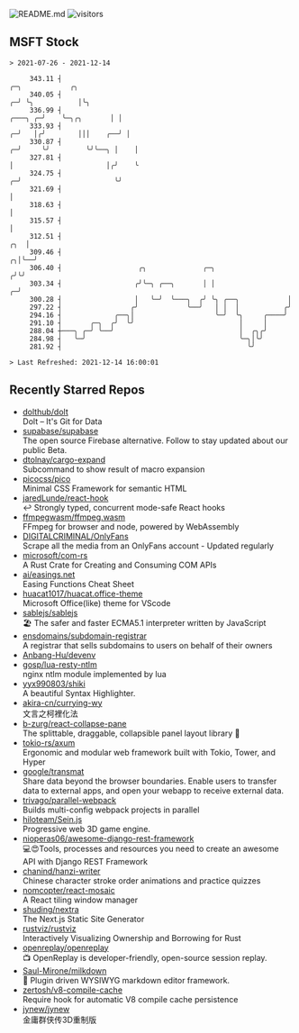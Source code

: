 ![README.md](https://github.com/Gerhut/Gerhut/workflows/README.md/badge.svg)
![visitors](https://visitors.vercel.app/Gerhut/Gerhut?token=8cf69d1f6813d272ef062726b6070c9be4ff72038cfe5a7ded7384a8da65d866)

## MSFT Stock

```
> 2021-07-26 - 2021-12-14

     343.11 ┤                                                                                 ╭─╮            ╭╮  
     340.05 ┤                                                                               ╭─╯ ╰╮           │╰╮ 
     336.99 ┤                                                                       ╭───╮ ╭─╯    ╰─╮╭╮       │ │ 
     333.93 ┤                                                                     ╭─╯   │╭╯        │││    ╭──╯ │ 
     330.87 ┤                                                                   ╭─╯     ╰╯         ╰╯╰──╮ │    │ 
     327.81 ┤                                                                   │                       │╭╯    ╰ 
     324.75 ┤                                                                 ╭─╯                       ╰╯       
     321.69 ┤                                                                 │                                  
     318.63 ┤                                                                 │                                  
     315.57 ┤                                                                 │                                  
     312.51 ┤                                                             ╭╮  │                                  
     309.46 ┤                                                           ╭╮│╰──╯                                  
     306.40 ┤                   ╭╮              ╭─╮                    ╭╯╰╯                                      
     303.34 ┤                  ╭╯╰─╮ ╭──╮       │ │                  ╭─╯                                         
     300.28 ┤                  │   ╰─╯  ╰───╮  ╭╯ ╰╮ ╭──╮            │                                           
     297.22 ┤                 ╭╯            ╰──╯   │ │  │           ╭╯                                           
     294.16 ┤             ╭──╮│                    ╰─╯  ╰╮     ╭────╯                                            
     291.10 ┤       ╭─╮  ╭╯  ╰╯                          │     │                                                 
     288.04 ┼───╮ ╭─╯ ╰──╯                               │  ╭╮╭╯                                                 
     284.98 ┤   ╰─╯                                      ╰─╮│╰╯                                                  
     281.92 ┤                                              ╰╯                                                    

> Last Refreshed: 2021-12-14 16:00:01
```

## Recently Starred Repos

- [dolthub/dolt](https://github.com/dolthub/dolt)  
  Dolt – It's Git for Data
- [supabase/supabase](https://github.com/supabase/supabase)  
  The open source Firebase alternative. Follow to stay updated about our public Beta.
- [dtolnay/cargo-expand](https://github.com/dtolnay/cargo-expand)  
  Subcommand to show result of macro expansion
- [picocss/pico](https://github.com/picocss/pico)  
  Minimal CSS Framework for semantic HTML
- [jaredLunde/react-hook](https://github.com/jaredLunde/react-hook)  
  ↩ Strongly typed, concurrent mode-safe React hooks
- [ffmpegwasm/ffmpeg.wasm](https://github.com/ffmpegwasm/ffmpeg.wasm)  
  FFmpeg for browser and node, powered by WebAssembly
- [DIGITALCRIMINAL/OnlyFans](https://github.com/DIGITALCRIMINAL/OnlyFans)  
  Scrape all the media from an OnlyFans account - Updated regularly
- [microsoft/com-rs](https://github.com/microsoft/com-rs)  
  A Rust Crate for Creating and Consuming COM APIs
- [ai/easings.net](https://github.com/ai/easings.net)  
  Easing Functions Cheat Sheet
- [huacat1017/huacat.office-theme](https://github.com/huacat1017/huacat.office-theme)  
  Microsoft Office(like) theme for VScode
- [sablejs/sablejs](https://github.com/sablejs/sablejs)  
  🏖️ The safer and faster ECMA5.1 interpreter written by JavaScript
- [ensdomains/subdomain-registrar](https://github.com/ensdomains/subdomain-registrar)  
  A registrar that sells subdomains to users on behalf of their owners
- [Anbang-Hu/devenv](https://github.com/Anbang-Hu/devenv)  
- [gosp/lua-resty-ntlm](https://github.com/gosp/lua-resty-ntlm)  
  nginx ntlm module implemented by lua
- [yyx990803/shiki](https://github.com/yyx990803/shiki)  
  A beautiful Syntax Highlighter.
- [akira-cn/currying-wy](https://github.com/akira-cn/currying-wy)  
  文言之柯裡化法
- [b-zurg/react-collapse-pane](https://github.com/b-zurg/react-collapse-pane)  
  The splittable, draggable, collapsible panel layout library 🎉
- [tokio-rs/axum](https://github.com/tokio-rs/axum)  
  Ergonomic and modular web framework built with Tokio, Tower, and Hyper
- [google/transmat](https://github.com/google/transmat)  
  Share data beyond the browser boundaries. Enable users to transfer data to external apps, and open your webapp to receive external data.
- [trivago/parallel-webpack](https://github.com/trivago/parallel-webpack)  
  Builds multi-config webpack projects in parallel
- [hiloteam/Sein.js](https://github.com/hiloteam/Sein.js)  
  Progressive web 3D game engine.
- [nioperas06/awesome-django-rest-framework](https://github.com/nioperas06/awesome-django-rest-framework)  
   💻😍Tools, processes and resources you need to create an awesome API with Django REST Framework
- [chanind/hanzi-writer](https://github.com/chanind/hanzi-writer)  
  Chinese character stroke order animations and practice quizzes
- [nomcopter/react-mosaic](https://github.com/nomcopter/react-mosaic)  
  A React tiling window manager
- [shuding/nextra](https://github.com/shuding/nextra)  
  The Next.js Static Site Generator
- [rustviz/rustviz](https://github.com/rustviz/rustviz)  
  Interactively Visualizing Ownership and Borrowing for Rust
- [openreplay/openreplay](https://github.com/openreplay/openreplay)  
  :tv: OpenReplay is developer-friendly, open-source session replay.
- [Saul-Mirone/milkdown](https://github.com/Saul-Mirone/milkdown)  
  🍼 Plugin driven WYSIWYG  markdown editor framework.
- [zertosh/v8-compile-cache](https://github.com/zertosh/v8-compile-cache)  
  Require hook for automatic V8 compile cache persistence
- [jynew/jynew](https://github.com/jynew/jynew)  
  金庸群侠传3D重制版
